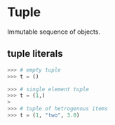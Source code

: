 # Tuple
Immutable sequence of objects.
## tuple literals
```python
>>> # empty tuple
>>> t = ()

>>> # single element tuple
>>> t = (1,)
>
>>> # tuple of hetrogenous items
>>> t = (1, "two", 3.0)
```
<!--stackedit_data:
eyJoaXN0b3J5IjpbLTUyMzg0Njg5NF19
-->